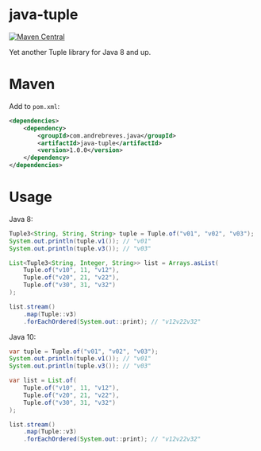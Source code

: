 # java-tuple
[![Maven Central](https://maven-badges.herokuapp.com/maven-central/com.andrebreves.java/java-tuple/badge.svg)](https://maven-badges.herokuapp.com/maven-central/com.andrebreves.java/java-tuple)

Yet another Tuple library for Java 8 and up.

Maven
=====
Add to ```pom.xml```:
```xml
<dependencies>
    <dependency>
        <groupId>com.andrebreves.java</groupId>
        <artifactId>java-tuple</artifactId>
        <version>1.0.0</version>
    </dependency>
</dependencies>
```

Usage
=====

Java 8:
```java
Tuple3<String, String, String> tuple = Tuple.of("v01", "v02", "v03");
System.out.println(tuple.v1()); // "v01"
System.out.println(tuple.v3()); // "v03"

List<Tuple3<String, Integer, String>> list = Arrays.asList(
    Tuple.of("v10", 11, "v12"),
    Tuple.of("v20", 21, "v22"),
    Tuple.of("v30", 31, "v32")
);

list.stream()
    .map(Tuple::v3)
    .forEachOrdered(System.out::print); // "v12v22v32"
```

Java 10:
```java
var tuple = Tuple.of("v01", "v02", "v03");
System.out.println(tuple.v1()); // "v01"
System.out.println(tuple.v3()); // "v03"

var list = List.of(
    Tuple.of("v10", 11, "v12"),
    Tuple.of("v20", 21, "v22"),
    Tuple.of("v30", 31, "v32")
);

list.stream()
    .map(Tuple::v3)
    .forEachOrdered(System.out::print); // "v12v22v32"
```
